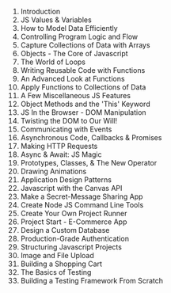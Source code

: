 1. Introduction
2. JS Values & Variables
3. How to Model Data Efficiently
4. Controlling Program Logic and Flow
5. Capture Collections of Data with Arrays
6. Objects - The Core of Javascript
7. The World of Loops
8. Writing Reusable Code with Functions
9. An Advanced Look at Functions
10. Apply Functions to Collections of Data
11. A Few Miscellaneous JS Features
12. Object Methods and the 'This' Keyword
13. JS In the Browser - DOM Manipulation
14. Twisting the DOM to Our Will!
15. Communicating with Events
16. Asynchronous Code, Callbacks & Promises
17. Making HTTP Requests
18. Async & Await: JS Magic
19. Prototypes, Classes, & The New Operator
20. Drawing Animations
21. Application Design Patterns
22. Javascript with the Canvas API
23. Make a Secret-Message Sharing App
24. Create Node JS Command Line Tools
25. Create Your Own Project Runner
26. Project Start - E-Commerce App
27. Design a Custom Database
28. Production-Grade Authentication
29. Structuring Javascript Projects
30. Image and File Upload
31. Building a Shopping Cart
32. The Basics of Testing
33. Building a Testing Framework From Scratch